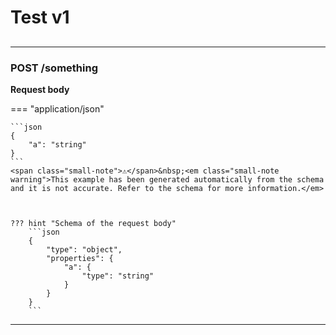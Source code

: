 <!--
This Markdown has been generated by essentials-openapi
https://github.com/Neoteroi/essentials-openapi

Most likely, it is not desirable to edit this file by hand!
-->

# Test <span class="api-version">v1</span>


## <span class="api-tag"></span>

<hr class="operation-separator" />

### <span class="http-post">POST</span> /something

<p class="request-body-title"><strong>Request body</strong></p>



=== "application/json"
    
    
    ```json
    {
        "a": "string"
    }
    ```
    <span class="small-note">⚠️</span>&nbsp;<em class="small-note warning">This example has been generated automatically from the schema and it is not accurate. Refer to the schema for more information.</em>

    

    ??? hint "Schema of the request body"
        ```json
        {
            "type": "object",
            "properties": {
                "a": {
                    "type": "string"
                }
            }
        }
        ```






---